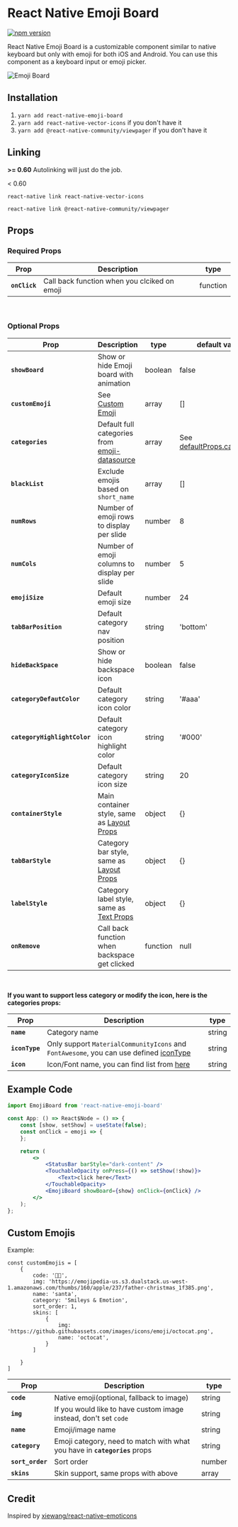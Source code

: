 # React Native Emoji Board 
[![npm version](https://badge.fury.io/js/react-native-emoji-board.svg)](https://badge.fury.io/js/react-native-emoji-board)

React Native Emoji Board is a customizable component similar to native keyboard but only with emoji for both iOS and Android. You can use this component as a keyboard input or emoji picker.

![Emoji Board](https://github.com/liangl1412/react-native-emoji-keyboard/blob/master/demo/demo.gif?raw=true)


## Installation

1.  `yarn add react-native-emoji-board`
2.  `yarn add react-native-vector-icons` if you don't have it
3.  `yarn add @react-native-community/viewpager` if you don't have it

## Linking
**>= 0.60**
Autolinking will just do the job.

< 0.60

`react-native link react-native-vector-icons`

`react-native link @react-native-community/viewpager`


## Props

### Required Props

| Prop              | Description                      | type     |
| ----------------- | -------------------------------- | -------- |
| **`onClick`** | Call back function when you clciked on emoji | function |

<br/>

### Optional Props

| Prop                              | Description                                                                      | type       | default value  |
| --------------------------------- | -------------------------------------------------------------------------------- | ---------- | -------------- |
| **`showBoard`**                   | Show or hide Emoji board with animation                               | boolean     | false     |
| **`customEmoji`**                  | See [Custom Emoji](#custom-emojis)                                | array     | [] |
| **`categories`**                  | Default full categories from [emoji-datasource](https://www.npmjs.com/package/emoji-datasource)                                | array     | See [defaultProps.categories](https://github.com/liangl1412/react-native-emoji-keyboard/blob/master/constant.js#L7) |
| **`blackList`**                   | Exclude emojis based on `short_name`                                      | array     | []        |
| **`numRows`**                     | Number of emoji rows to display per slide                                              | number     | 8   |
| **`numCols`**                     | Number of emoji columns to display per slide                                               | number     | 5              |
| **`emojiSize`**                   | Default emoji size                                                    | number     | 24             |
| **`tabBarPosition`**              | Default category nav position                                             | string     |'bottom' |
| **`hideBackSpace`**               | Show or hide backspace icon                                                  | boolean     | false             |
| **`categoryDefautColor`**         | Default category icon color                                        | string     | '#aaa'             |
| **`categoryHighlightColor`**      | Default category icon highlight color                              | string     | '#000'        |
| **`categoryIconSize`**            | Default category icon size                                   | string    | 20           |
| **`containerStyle`**              | Main container style, same as [Layout Props](https://facebook.github.io/react-native/docs/0.9/layout-props)                                    | object    | {}          |
| **`tabBarStyle`**                 | Category bar style, same as [Layout Props](https://facebook.github.io/react-native/docs/0.9/layout-props)                | object    | {}        |
| **`labelStyle`**                  | Category label style, same as [Text Props](https://facebook.github.io/react-native/docs/0.9/text-style-props)                      | object    | {}          |
| **`onRemove`**                    | Call back function when backspace get clicked | function | null             |

<br/>

**If you want to support less category or modify the icon, here is the categories props:**

| Prop                              | Description                                                                      | type       |
| --------------------------------- | -------------------------------------------------------------------------------- | ---------- |
| **`name`**                   | Category name                               | string     |
| **`iconType`**                   | Only support `MaterialCommunityIcons` and `FontAwesome`, you can use defined [iconType](https://github.com/liangl1412/react-native-emoji-keyboard/blob/master/constant.js#L1)                               | string     |
| **`icon`**                   | Icon/Font name, you can find list from [here](https://oblador.github.io/react-native-vector-icons/)                               | string     |


## Example Code
```jsx
import EmojiBoard from 'react-native-emoji-board'

const App: () => React$Node = () => {
    const [show, setShow] = useState(false);
    const onClick = emoji => {
    };

    return (
        <>
            <StatusBar barStyle="dark-content" />
            <TouchableOpacity onPress={() => setShow(!show)}>
                <Text>click here</Text>
            </TouchableOpacity>
            <EmojiBoard showBoard={show} onClick={onClick} />
        </>
    );
};
```

## Custom Emojis
Example: 
```
const customEmojis = [
    {
        code: '🎅🏼',
        img: 'https://emojipedia-us.s3.dualstack.us-west-1.amazonaws.com/thumbs/160/apple/237/father-christmas_1f385.png',
        name: 'santa',
        category: 'Smileys & Emotion',
        sort_order: 1,
        skins: [
            {
                img: 'https://github.githubassets.com/images/icons/emoji/octocat.png',
                name: 'octocat',
            }
        ]
        
    }
]

```
| Prop                              | Description                                                                      | type       |
| --------------------------------- | -------------------------------------------------------------------------------- | ---------- |
| **`code`**                   | Native emoji(optional, fallback to image)                               | string     |
| **`img`**                   | If you would like to have custom image instead, don't set `code`                                | string     |
| **`name`**                   | Emoji/image name                               | string     |
| **`category`**                   | Emoji category, need to match with what you have in **`categories`** props                              | string     |
| **`sort_order`**                   | Sort order                               | number     |
| **`skins`**                   | Skin support, same props with above                              | array     |




## Credit
Inspired by [xiewang/react-native-emoticons](https://github.com/xiewang/react-native-emoticons)
